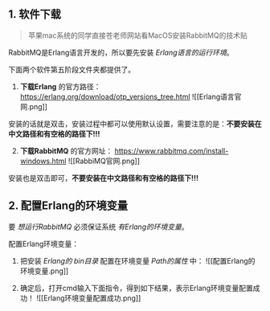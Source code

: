 
## 1. 软件下载

> 苹果mac系统的同学直接苍老师网站看MacOS安装RabbitMQ的技术贴  
  
RabbitMQ是Erlang语言开发的，所以要先安装 *Erlang语言的运行环境*。

下面两个软件第五阶段文件夹都提供了。

1. **下载Erlang** 的官方路径： https://erlang.org/download/otp_versions_tree.html
![[Erlang语言官网.png]]

安装的话就是双击，安装过程中都可以使用默认设置，需要注意的是：**不要安装在中文路径和有空格的路径下!!!**


2. **下载RabbitMQ** 的官方网址： https://www.rabbitmq.com/install-windows.html
![[RabbiMQ官网.png]]

安装也是双击即可，**不要安装在中文路径和有空格的路径下!!!**


## 2. 配置Erlang的环境变量

要 *想运行RabbitMQ* 必须保证系统 *有Erlang的环境变量*。

配置Erlang环境变量：
1. 把安装 *Erlang的 bin目录* 配置在环境变量 *Path的属性* 中：
![[配置Erlang的环境变量.png]]


2. 确定后，打开cmd输入下面指令，得到如下结果，表示Erlang环境变量配置成功！
![[Erlang环境变量配置成功.png]]
